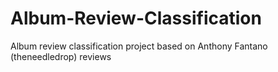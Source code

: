 # Album-Review-Classification
Album review classification project based on Anthony Fantano (theneedledrop) reviews
